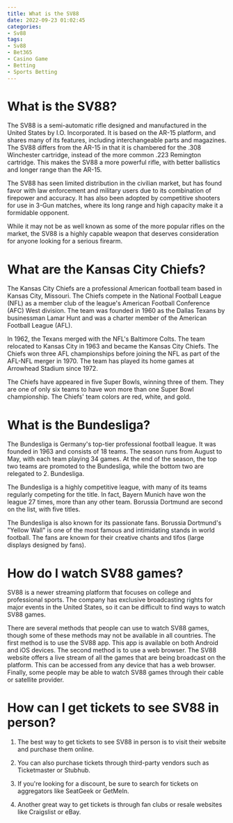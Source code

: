 ```yaml
---
title: What is the SV88
date: 2022-09-23 01:02:45
categories:
- Sv88
tags:
- Sv88
- Bet365
- Casino Game
- Betting
- Sports Betting
---
```



#  What is the SV88?

The SV88 is a semi-automatic rifle designed and manufactured in the United States by I.O. Incorporated. It is based on the AR-15 platform, and shares many of its features, including interchangeable parts and magazines. The SV88 differs from the AR-15 in that it is chambered for the .308 Winchester cartridge, instead of the more common .223 Remington cartridge. This makes the SV88 a more powerful rifle, with better ballistics and longer range than the AR-15.

The SV88 has seen limited distribution in the civilian market, but has found favor with law enforcement and military users due to its combination of firepower and accuracy. It has also been adopted by competitive shooters for use in 3-Gun matches, where its long range and high capacity make it a formidable opponent.

While it may not be as well known as some of the more popular rifles on the market, the SV88 is a highly capable weapon that deserves consideration for anyone looking for a serious firearm.

#  What are the Kansas City Chiefs?

The Kansas City Chiefs are a professional American football team based in Kansas City, Missouri. The Chiefs compete in the National Football League (NFL) as a member club of the league's American Football Conference (AFC) West division. The team was founded in 1960 as the Dallas Texans by businessman Lamar Hunt and was a charter member of the American Football League (AFL).

In 1962, the Texans merged with the NFL's Baltimore Colts. The team relocated to Kansas City in 1963 and became the Kansas City Chiefs. The Chiefs won three AFL championships before joining the NFL as part of the AFL-NFL merger in 1970. The team has played its home games at Arrowhead Stadium since 1972.

The Chiefs have appeared in five Super Bowls, winning three of them. They are one of only six teams to have won more than one Super Bowl championship. The Chiefs' team colors are red, white, and gold.

#  What is the Bundesliga?

The Bundesliga is Germany's top-tier professional football league. It was founded in 1963 and consists of 18 teams. The season runs from August to May, with each team playing 34 games. At the end of the season, the top two teams are promoted to the Bundesliga, while the bottom two are relegated to 2. Bundesliga.

The Bundesliga is a highly competitive league, with many of its teams regularly competing for the title. In fact, Bayern Munich have won the league 27 times, more than any other team. Borussia Dortmund are second on the list, with five titles.

The Bundesliga is also known for its passionate fans. Borussia Dortmund's "Yellow Wall" is one of the most famous and intimidating stands in world football. The fans are known for their creative chants and tifos (large displays designed by fans).

#  How do I watch SV88 games?

SV88 is a newer streaming platform that focuses on college and professional sports. The company has exclusive broadcasting rights for major events in the United States, so it can be difficult to find ways to watch SV88 games.

There are several methods that people can use to watch SV88 games, though some of these methods may not be available in all countries. The first method is to use the SV88 app. This app is available on both Android and iOS devices. The second method is to use a web browser. The SV88 website offers a live stream of all the games that are being broadcast on the platform. This can be accessed from any device that has a web browser. Finally, some people may be able to watch SV88 games through their cable or satellite provider.

#  How can I get tickets to see SV88 in person?

1. The best way to get tickets to see SV88 in person is to visit their website and purchase them online.

2. You can also purchase tickets through third-party vendors such as Ticketmaster or Stubhub.

3. If you're looking for a discount, be sure to search for tickets on aggregators like SeatGeek or GetMeIn.

4. Another great way to get tickets is through fan clubs or resale websites like Craigslist or eBay.